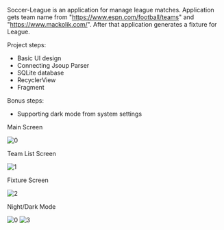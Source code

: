 Soccer-League is an application for manage league matches. Application gets team name from "https://www.espn.com/football/teams" and "https://www.mackolik.com/". After that application generates a fixture for League.

Project steps:
* Basic UI design
* Connecting Jsoup Parser
* SQLite database
* RecyclerView
* Fragment

Bonus steps:
* Supporting dark mode from system settings



Main Screen

![0](https://user-images.githubusercontent.com/50030357/124837062-d19bdb80-df8c-11eb-8391-21ab071603a1.JPG)



Team List Screen

![1](https://user-images.githubusercontent.com/50030357/124837063-d19bdb80-df8c-11eb-9ff1-de61f646be65.JPG)



Fixture Screen

![2](https://user-images.githubusercontent.com/50030357/124837057-d06aae80-df8c-11eb-8bfc-24193f3a34ef.JPG)



Night/Dark Mode

![0](https://user-images.githubusercontent.com/50030357/124837062-d19bdb80-df8c-11eb-8391-21ab071603a1.JPG)
![3](https://user-images.githubusercontent.com/50030357/124837059-d1034500-df8c-11eb-896b-91af5182f2ee.JPG)

